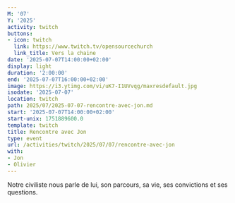 ```yaml
---
M: '07'
Y: '2025'
activity: twitch
buttons:
- icon: twitch
  link: https://www.twitch.tv/opensourcechurch
  link_title: Vers la chaine
date: '2025-07-07T14:00:00+02:00'
display: light
duration: '2:00:00'
end: '2025-07-07T16:00:00+02:00'
image: https://i3.ytimg.com/vi/uK7-I1UVvqg/maxresdefault.jpg
isodate: '2025-07-07'
location: twitch
path: 2025/07/2025-07-07-rencontre-avec-jon.md
start: '2025-07-07T14:00:00+02:00'
start-unix: 1751889600.0
template: twitch
title: Rencontre avec Jon
type: event
url: /activities/twitch/2025/07/07/rencontre-avec-jon
with:
- Jon
- Olivier
---
```

Notre civiliste nous parle de lui, son parcours, sa vie, ses convictions et ses questions.